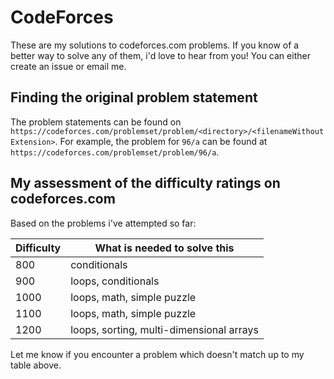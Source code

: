 # CodeForces

These are my solutions to codeforces.com problems. If you know of a better way to solve any of them, i'd love to hear from you! You can either create an issue or email me.

## Finding the original problem statement
The problem statements can be found on `https://codeforces.com/problemset/problem/<directory>/<filenameWithoutExtension>`. For example, the problem for `96/a` can be found at `https://codeforces.com/problemset/problem/96/a`.

## My assessment of the difficulty ratings on codeforces.com
Based on the problems i've attempted so far:

| Difficulty | What is needed to solve this               |
| ---------- | ------------------------------------------ |
| 800        | conditionals                               |
| 900        | loops, conditionals                        |
| 1000       | loops, math, simple puzzle                 |
| 1100       | loops, math, simple puzzle                 |
| 1200       | loops, sorting, multi-dimensional arrays   |

Let me know if you encounter a problem which doesn't match up to my table above.
